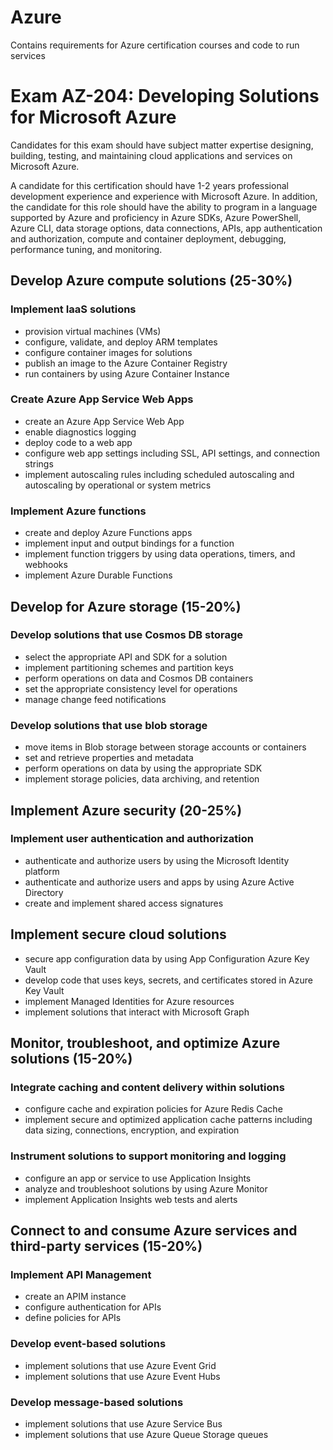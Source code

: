 # Azure
Contains requirements for Azure certification courses and code to run services

# Exam AZ-204: Developing Solutions for Microsoft Azure

Candidates for this exam should have subject matter expertise designing, building, testing, and maintaining cloud applications and services on Microsoft Azure.

A candidate for this certification should have 1-2 years professional development experience and experience with Microsoft Azure. In addition, the candidate for this role should have the ability to program in a language supported by Azure and proficiency in Azure SDKs, Azure PowerShell, Azure CLI, data storage options, data connections, APIs, app authentication and authorization, compute and container deployment, debugging, performance tuning, and monitoring.

## Develop Azure compute solutions (25-30%)
### Implement IaaS solutions
* provision virtual machines (VMs)
* configure, validate, and deploy ARM templates
* configure container images for solutions
* publish an image to the Azure Container Registry
* run containers by using Azure Container Instance
### Create Azure App Service Web Apps
* create an Azure App Service Web App
* enable diagnostics logging
* deploy code to a web app
* configure web app settings including SSL, API settings, and connection strings
* implement autoscaling rules including scheduled autoscaling and autoscaling by
operational or system metrics
### Implement Azure functions
* create and deploy Azure Functions apps
* implement input and output bindings for a function
* implement function triggers by using data operations, timers, and webhooks
* implement Azure Durable Functions
## Develop for Azure storage (15-20%)
### Develop solutions that use Cosmos DB storage
* select the appropriate API and SDK for a solution
* implement partitioning schemes and partition keys
* perform operations on data and Cosmos DB containers
* set the appropriate consistency level for operations
* manage change feed notifications
### Develop solutions that use blob storage
* move items in Blob storage between storage accounts or containers
* set and retrieve properties and metadata
* perform operations on data by using the appropriate SDK
* implement storage policies, data archiving, and retention
## Implement Azure security (20-25%)
### Implement user authentication and authorization
* authenticate and authorize users by using the Microsoft Identity platform
* authenticate and authorize users and apps by using Azure Active Directory
* create and implement shared access signatures
## Implement secure cloud solutions
* secure app configuration data by using App Configuration Azure Key Vault
* develop code that uses keys, secrets, and certificates stored in Azure Key Vault
* implement Managed Identities for Azure resources
* implement solutions that interact with Microsoft Graph
## Monitor, troubleshoot, and optimize Azure solutions (15-20%)
### Integrate caching and content delivery within solutions
* configure cache and expiration policies for Azure Redis Cache
* implement secure and optimized application cache patterns including data sizing,
connections, encryption, and expiration
### Instrument solutions to support monitoring and logging
* configure an app or service to use Application Insights
* analyze and troubleshoot solutions by using Azure Monitor
* implement Application Insights web tests and alerts
## Connect to and consume Azure services and third-party services (15-20%)
### Implement API Management
* create an APIM instance
* configure authentication for APIs
* define policies for APIs
### Develop event-based solutions
* implement solutions that use Azure Event Grid
* implement solutions that use Azure Event Hubs
### Develop message-based solutions
* implement solutions that use Azure Service Bus
* implement solutions that use Azure Queue Storage queues

